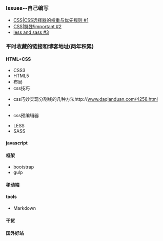 ### Issues--自己编写
- [CSS|CSS选择器的权重与优先规则 #1](https://github.com/Demy-ouyang/blog/issues/1)
- [CSS|特殊!important #2](https://github.com/Demy-ouyang/blog/issues/2)
- [less and sass #3](https://github.com/Demy-ouyang/blog/issues/3)

### 平时收藏的链接和博客地址(两年积累)

#### HTML+CSS
 - CSS3
 - HTML5
 - 布局
 - css技巧
  * css巧妙实现分割线的几种方法http://www.daqianduan.com/4258.html 
  * 
 - css预编辑器
  * LESS
  * SASS

#### javascript

#### 框架
 - bootstrap
 - gulp
 
#### 移动端


#### tools
 - Markdown
 

#### 干货

#### 国外好站
 
